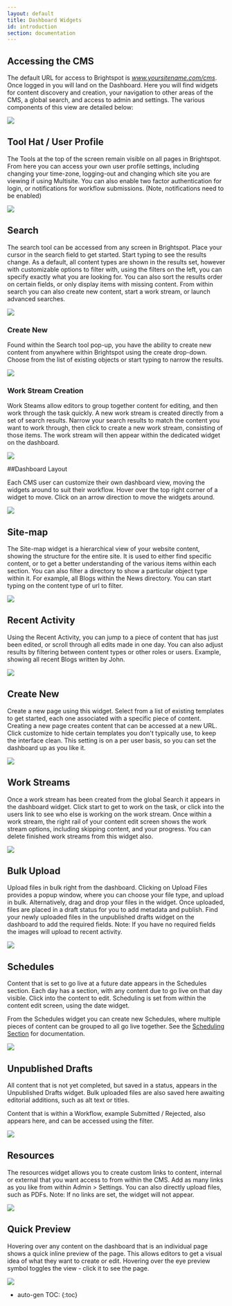 ```yaml
---
layout: default
title: Dashboard Widgets
id: introduction
section: documentation
---
```


<div markdown="1" class="span8">

## Accessing the CMS

The default URL for access to Brightspot is *www.yoursitename.com/cms*. Once logged in you will land on the Dashboard. Here you will find widgets for content discovery and creation, your navigation to other areas of the CMS, a global search, and access to admin and settings. The various components of this view are detailed below:

![](http://docs.brightspot.s3.amazonaws.com/2.1-dashbaord-view.png)


## Tool Hat / User Profile

The Tools at the top of the screen remain visible on all pages in Brightspot. From here you can access your own user profile settings, including changing your time-zone, logging-out and changing which site you are viewing if using Multisite. You can also enable two factor authentication for login, or notifications for workflow submissions. (Note, notifications need to be enabled)

![](http://docs.brightspot.s3.amazonaws.com/user-profile.png)


## Search

The search tool can be accessed from any screen in Brightspot. Place your cursor in the search field to get started. Start typing to see the results change. As a default, all content types are shown in the results set, however with customizable options to filter with, using the filters on the left, you can specify exactly what you are looking for. You can also sort the results order on certain fields, or only display items with missing content. From within search you can also create new content, start a work stream, or launch advanced searches.

![](http://docs.brightspot.s3.amazonaws.com/dashboard_search_2.1.png)

### Create New

Found within the Search tool pop-up, you have the ability to create new content from anywhere within Brightspot using the create drop-down. Choose from the list of existing objects or start typing to narrow the results.

![](http://docs.brightspot.s3.amazonaws.com/dashboard_create_2.1.png)


### Work Stream Creation

Work Steams allow editors to group together content for editing, and then work through the task quickly. A new work stream is created directly from a set of search results. Narrow your search results to match the content you want to work through, then click to create a new work stream, consisting of those items. The work stream will then appear within the dedicated widget on the dashboard.	

![](http://docs.brightspot.s3.amazonaws.com/dashboard_workstream_2.1.png)


##Dashboard Layout

Each CMS user can customize their own dashboard view, moving the widgets around to suit their workflow. Hover over the top right corner of a widget to move. Click on an arrow direction to move the widgets around.

![](http://docs.brightspot.s3.amazonaws.com/dashboard_custom_2.1.png)


## Site-map

The Site-map widget is a hierarchical view of your website content, showing the structure for the entire site. It is used to either find specific content, or to get a better understanding of the various items within each section. You can also filter a directory to show a particular object type within it. For example, all Blogs within the News directory. You can start typing on the content type of url to filter.

![](http://docs.brightspot.s3.amazonaws.com/sitemap_widget_2.1.png)


## Recent Activity

Using the Recent Activity, you can jump to a piece of content that has just been edited, or scroll through all edits made in one day. You can also adjust results by filtering between content types or other roles or users. Example, showing all recent Blogs written by John.

![](http://docs.brightspot.s3.amazonaws.com/recent_widget_2.1.png)


## Create New

Create a new page using this widget. Select from a list of existing templates to get started, each one associated with a specific piece of content. Creating a new page creates content that can be accessed at a new URL. Click customize to hide certain templates you don't typically use, to keep the interface clean. This setting is on a per user basis, so you can set the dashboard up as you like it.

![](http://docs.brightspot.s3.amazonaws.com/create_widget_2.1.png)


## Work Streams

Once a work stream has been created from the global Search it appears in the dashboard widget. Click start to get to work on the task, or click into the users link to see who else is working on the work stream. Once within a work stream, the right rail of your content edit screen shows the work stream options, including skipping content, and your progress. You can delete finished work streams from this widget also.

![](http://docs.brightspot.s3.amazonaws.com/stream_widget_2.1.png)


## Bulk Upload

Upload files in bulk right from the dashboard. Clicking on Upload Files provides a popup window, where you can choose your file type, and upload in bulk. Alternatively, drag and drop your files in the widget. Once uploaded, files are placed in a draft status for you to add metadata and publish. Find your newly uploaded files in the unpublished drafts widget on the dashboard to add the required fields. Note: If you have no required fields the images will upload to recent activity.

![](http://docs.brightspot.s3.amazonaws.com/bulk_widget_2.1.png)


## Schedules

Content that is set to go live at a future date appears in the Schedules section. Each day has a section, with any content due to go live on that day visible. Click into the content to edit. Scheduling is set from within the content edit screen, using the date widget.

From the Schedules widget you can create new Schedules, where multiple pieces of content can be grouped to all go live together. See the [Scheduling Section](/scheduling-guide.html) for documentation.

![](http://docs.brightspot.s3.amazonaws.com/sch_widget_dash.png)


## Unpublished Drafts

All content that is not yet completed, but saved in a status, appears in the Unpublished Drafts widget. Bulk uploaded files are also saved here awaiting editorial additions, such as alt text or titles.

Content that is within a Workflow, example Submitted / Rejected, also appears here, and can be accessed using the filter.

![](http://docs.brightspot.s3.amazonaws.com/draft_widget_2.1.png)


## Resources

The resources widget allows you to create custom links to content, internal or external that you want access to from within the CMS. Add as many links as you like from within Admin > Settings. You can also directly upload files, such as PDFs. Note: If no links are set, the widget will not appear.

![](http://docs.brightspot.s3.amazonaws.com/resource_widget_2.1.png)


## Quick Preview

Hovering over any content on the dashboard that is an individual page shows a quick inline preview of the page. This allows editors to get a visual idea of what they want to create or edit. Hovering over the eye preview symbol toggles the view - click it to see the page.

![](http://docs.brightspot.s3.amazonaws.com/thumb_preview_2.1.png)


</div>

<div class="span4 dari-docs-sidebar">
<div markdown="1" style="position:scroll;" class="well sidebar-nav">


* auto-gen TOC:
{:toc}

</div>
</div>